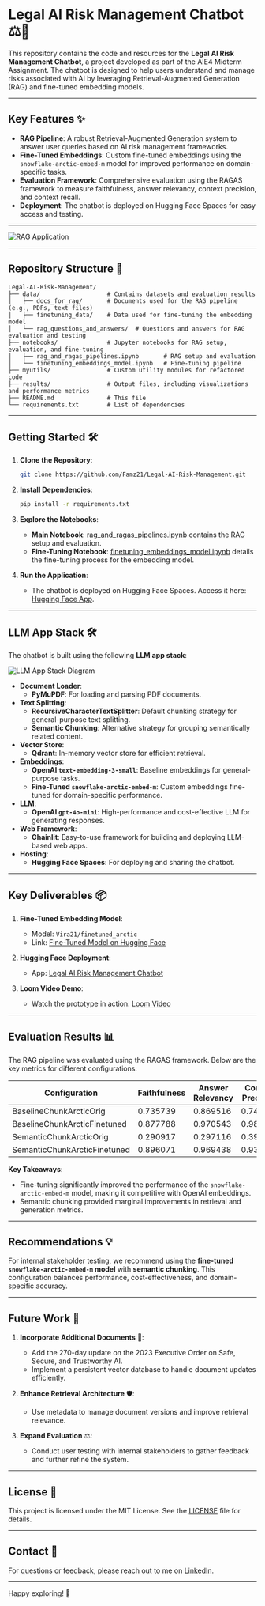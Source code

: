 # Legal AI Risk Management Chatbot ⚖️🚨


This repository contains the code and resources for the **Legal AI Risk Management Chatbot**, a project developed as part of the AIE4 Midterm Assignment. The chatbot is designed to help users understand and manage risks associated with AI by leveraging Retrieval-Augmented Generation (RAG) and fine-tuned embedding models.

---

## Key Features ✨



- **RAG Pipeline**: A robust Retrieval-Augmented Generation system to answer user queries based on AI risk management frameworks.
- **Fine-Tuned Embeddings**: Custom fine-tuned embeddings using the `snowflake-arctic-embed-m` model for improved performance on domain-specific tasks.
- **Evaluation Framework**: Comprehensive evaluation using the RAGAS framework to measure faithfulness, answer relevancy, context precision, and context recall.
- **Deployment**: The chatbot is deployed on Hugging Face Spaces for easy access and testing.

---
![RAG Application](img/RAG%20Application.png)

---

## Repository Structure 📂

```
Legal-AI-Risk-Management/
├── data/                   # Contains datasets and evaluation results
│   ├── docs_for_rag/       # Documents used for the RAG pipeline (e.g., PDFs, text files)
│   ├── finetuning_data/    # Data used for fine-tuning the embedding model
│   └── rag_questions_and_answers/  # Questions and answers for RAG evaluation and testing
├── notebooks/              # Jupyter notebooks for RAG setup, evaluation, and fine-tuning
│   ├── rag_and_ragas_pipelines.ipynb       # RAG setup and evaluation
│   └── finetuning_embeddings_model.ipynb   # Fine-tuning pipeline
├── myutils/                # Custom utility modules for refactored code
├── results/                # Output files, including visualizations and performance metrics
├── README.md               # This file
└── requirements.txt        # List of dependencies
```

---

## Getting Started 🛠️

1. **Clone the Repository**:
   ```bash
   git clone https://github.com/Famz21/Legal-AI-Risk-Management.git
   ```

2. **Install Dependencies**:
   ```bash
   pip install -r requirements.txt
   ```

3. **Explore the Notebooks**:
   - **Main Notebook**: [rag_and_ragas_pipelines.ipynb](rag_and_ragas_pipelines.ipynb) contains the RAG setup and evaluation.
   - **Fine-Tuning Notebook**: [finetuning_embeddings_model.ipynb](finetuning_embeddings_model.ipynb) details the fine-tuning process for the embedding model.

4. **Run the Application**:
   - The chatbot is deployed on Hugging Face Spaces. Access it here: [Hugging Face App](https://huggingface.co/spaces/Vira21/Legal_AI_Risk_Management).

---

## LLM App Stack 🛠️

The chatbot is built using the following **LLM app stack**:

![LLM App Stack Diagram](img/LLM%20App.png)

- **Document Loader**: 
  - **PyMuPDF**: For loading and parsing PDF documents.
- **Text Splitting**:
  - **RecursiveCharacterTextSplitter**: Default chunking strategy for general-purpose text splitting.
  - **Semantic Chunking**: Alternative strategy for grouping semantically related content.
- **Vector Store**:
  - **Qdrant**: In-memory vector store for efficient retrieval.
- **Embeddings**:
  - **OpenAI `text-embedding-3-small`**: Baseline embeddings for general-purpose tasks.
  - **Fine-Tuned `snowflake-arctic-embed-m`**: Custom embeddings fine-tuned for domain-specific performance.
- **LLM**:
  - **OpenAI `gpt-4o-mini`**: High-performance and cost-effective LLM for generating responses.
- **Web Framework**:
  - **Chainlit**: Easy-to-use framework for building and deploying LLM-based web apps.
- **Hosting**:
  - **Hugging Face Spaces**: For deploying and sharing the chatbot.

---

## Key Deliverables 📦

1. **Fine-Tuned Embedding Model**:
   - Model: `Vira21/finetuned_arctic`
   - Link: [Fine-Tuned Model on Hugging Face](https://huggingface.co/Vira21/finetuned_arctic)

2. **Hugging Face Deployment**:
   - App: [Legal AI Risk Management Chatbot](https://huggingface.co/spaces/Vira21/Legal_AI_Risk_Management)

3. **Loom Video Demo**:
   - Watch the prototype in action: [Loom Video]()

---

## Evaluation Results 📊

The RAG pipeline was evaluated using the RAGAS framework. Below are the key metrics for different configurations:


| Configuration                     | Faithfulness | Answer Relevancy | Context Precision | Context Recall |
|-----------------------------------|--------------|------------------|-------------------|----------------|
| BaselineChunkArcticOrig           | 0.735739     | 0.869516         | 0.745694          | 0.728333       |
| BaselineChunkArcticFinetuned      | 0.877788     | 0.970543         | 0.985000          | 0.879167       |
| SemanticChunkArcticOrig           | 0.290917     | 0.297116         | 0.391042          | 0.204167       |
| SemanticChunkArcticFinetuned      | 0.896071     | 0.969438         | 0.933403          | 0.916667       |


**Key Takeaways**:
- Fine-tuning significantly improved the performance of the `snowflake-arctic-embed-m` model, making it competitive with OpenAI embeddings.
- Semantic chunking provided marginal improvements in retrieval and generation metrics.

---

## Recommendations 💡

For internal stakeholder testing, we recommend using the **fine-tuned `snowflake-arctic-embed-m` model** with **semantic chunking**. This configuration balances performance, cost-effectiveness, and domain-specific accuracy.

---

## Future Work 🔮

1. **Incorporate Additional Documents** 📜:
   - Add the 270-day update on the 2023 Executive Order on Safe, Secure, and Trustworthy AI.
   - Implement a persistent vector database to handle document updates efficiently.

2. **Enhance Retrieval Architecture** 🛡️:
   - Use metadata to manage document versions and improve retrieval relevance.

3. **Expand Evaluation** ⚖️:
   - Conduct user testing with internal stakeholders to gather feedback and further refine the system.

---

## License 📜

This project is licensed under the MIT License. See the [LICENSE](LICENSE) file for details.

---

## Contact 📧

For questions or feedback, please reach out to me on [LinkedIn](https://www.linkedin.com/in/rithyvira/).

---

Happy exploring! 🚀

